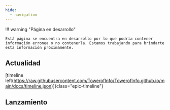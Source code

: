 ```yaml
---
hide:
  - navigation
---
```


!!! warning "Página en desarrollo"

    Está página se encuentra en desarrollo por lo que podría contener información erronea o no contenerla. Estamos trabajando para brindarte esta información próximamente.

## Actualidad

[timeline left(https://raw.githubusercontent.com/TowerofInfo/TowerofInfo.github.io/main/docs/timeline.json)]{class="epic-timeline"}

## Lanzamiento